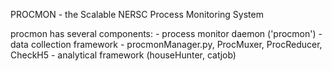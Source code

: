 PROCMON - the Scalable NERSC Process Monitoring System

procmon has several components:
    - process monitor daemon ('procmon')
    - data collection framework - procmonManager.py, ProcMuxer, ProcReducer, CheckH5
    - analytical framework (houseHunter, catjob)
